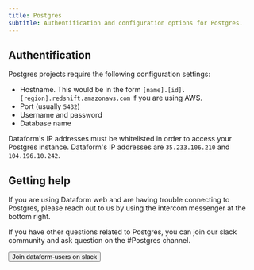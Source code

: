 ```yaml
---
title: Postgres
subtitle: Authentification and configuration options for Postgres.
---
```


## Authentification

Postgres projects require the following configuration settings:

- Hostname. This would be in the form `[name].[id].[region].redshift.amazonaws.com` if you are using AWS.
- Port (usually `5432`)
- Username and password
- Database name

<div className="bp3-callout bp3-icon-info-sign bp3-intent-warning" markdown="1">
  Dataform's IP addresses must be whitelisted in order to access your Postgres instance. Dataform's IP addresses are <code>35.233.106.210</code> and <code>104.196.10.242</code>.
</div>

## Getting help

If you are using Dataform web and are having trouble connecting to Postgres, please reach out to us by using the intercom messenger at the bottom right.

If you have other questions related to Postgres, you can join our slack community and ask question on the #Postgres channel.

<a href="https://dataform.co/slack"><button>Join dataform-users on slack</button></a>
